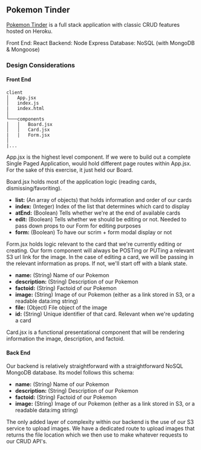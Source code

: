 ## Pokemon Tinder

[Pokemon Tinder](https://intense-anchorage-80594.herokuapp.com/) is a full stack application with classic CRUD features hosted on Heroku.

Front End: React
Backend: Node Express
Database: NoSQL (with MongoDB & Mongoose)

### Design Considerations

#### Front End

```
client
│   App.jsx
│   index.js
|   index.html
│
└───components
│   │   Board.jsx
│   │   Card.jsx
|   |   Form.jsx
│
|...
```

App.jsx is the highest level component. If we were to build out a complete Single Paged Application, would hold different page routes within App.jsx. For the sake of this exercise, it just held our Board.

Board.jsx holds most of the application logic (reading cards, dismissing/favoriting).

* **list:** (An array of objects) that holds information and order of our cards
* **index:** (Integer) Index of the list that determines which card to display
* **atEnd:** (Boolean) Tells whether we're at the end of available cards
* **edit:** (Boolean) Tells whether we should be editing or not. Needed to pass down props to our Form for editing purposes
* **form:** (Boolean) To have our scrim + form modal display or not

Form.jsx holds logic relevant to the card that we're currently editing or creating. Our form component will always be POSTing or PUTing a relevant S3 url link for the image. In the case of editing a card, we will be passing in the relevant information as props. If not, we'll start off with a blank state.

* **name:** (String) Name of our Pokemon
* **description:** (String) Description of our Pokemon
* **factoid:** (String) Factoid of our Pokemon
* **image:** (String) Image of our Pokemon (either as a link stored in S3, or a readable data:img string)
* **file:** (Object) File object of the image
* **id:** (String) Unique identifier of that card. Relevant when we're updating a card

Card.jsx is a functional presentational component that will be rendering information the image, description, and factoid.

#### Back End

Our backend is relatively straightforward with a straightforward NoSQL MongoDB database. Its model follows this schema:

* **name:** (String) Name of our Pokemon
* **description:** (String) Description of our Pokemon
* **factoid:** (String) Factoid of our Pokemon
* **image:** (String) Image of our Pokemon (either as a link stored in S3, or a readable data:img string)

The only added layer of complexity within our backend is the use of our S3 service to upload images. We have a dedicated route to upload images that returns the file location which we then use to make whatever requests to our CRUD API's.
